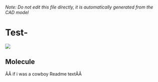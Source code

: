 ###### Note: Do not edit this file directly, it is automatically generated from the CAD model

# Test-

![](/project.svg)

## Molecule


ÃÂ if i was a cowboy Readme textÃÂ 


